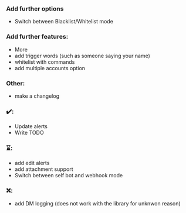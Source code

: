 ### Add further options
* Switch between Blacklist/Whitelist mode


### Add further features:
* More
* add trigger words (such as someone saying your name)
* whitelist with commands
* add multiple accounts option


### Other:
* make a changelog

### ✔️:
* Update alerts
* Write TODO

### ⌛:
* add edit alerts
* add attachment support
* Switch between self bot and webhook mode

### ❌:
* add DM logging 
(does not work with the library for unknwon reason)
